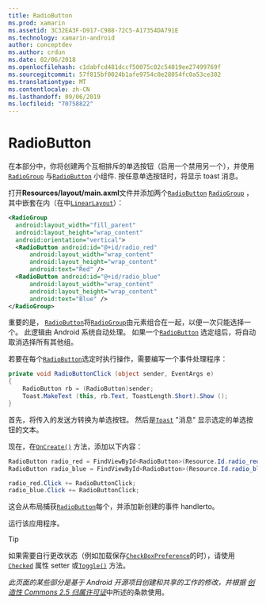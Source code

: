 ```yaml
---
title: RadioButton
ms.prod: xamarin
ms.assetid: 3C32EA3F-D917-C988-72C5-A17354DA791E
ms.technology: xamarin-android
author: conceptdev
ms.author: crdun
ms.date: 02/06/2018
ms.openlocfilehash: c1dabfcd481dccf50075c02c54019ee27499769f
ms.sourcegitcommit: 57f815bf0024b1afe9754c0e28054fc0a53ce302
ms.translationtype: MT
ms.contentlocale: zh-CN
ms.lasthandoff: 09/06/2019
ms.locfileid: "70758822"
---
```

# <a name="radiobutton"></a>RadioButton

在本部分中，你将创建两个互相排斥的单选按钮（启用一个禁用另一个），并使用[`RadioGroup`](xref:Android.Widget.RadioGroup)
与[`RadioButton`](xref:Android.Widget.RadioButton)
小组件. 按任意单选按钮时，将显示 toast 消息。

打开**Resources/layout/main.axml**文件并添加两个[`RadioButton`](xref:Android.Widget.RadioButton) [`RadioGroup`](xref:Android.Widget.RadioGroup) ，其中嵌套在内（在中[`LinearLayout`](xref:Android.Widget.LinearLayout)）：

```xml
<RadioGroup
  android:layout_width="fill_parent"
  android:layout_height="wrap_content"
  android:orientation="vertical">
  <RadioButton android:id="@+id/radio_red"
      android:layout_width="wrap_content"
      android:layout_height="wrap_content"
      android:text="Red" />
  <RadioButton android:id="@+id/radio_blue"
      android:layout_width="wrap_content"
      android:layout_height="wrap_content"
      android:text="Blue" />
</RadioGroup>
```

重要的是， [`RadioButton`](xref:Android.Widget.RadioButton)将[`RadioGroup`](xref:Android.Widget.RadioGroup)由元素组合在一起，以便一次只能选择一个。 此逻辑由 Android 系统自动处理。 如果一个[`RadioButton`](xref:Android.Widget.RadioButton)
选定组后，将自动取消选择所有其他组。

若要在每个[`RadioButton`](xref:Android.Widget.RadioButton)选定时执行操作，需要编写一个事件处理程序：

```csharp
private void RadioButtonClick (object sender, EventArgs e)
{
    RadioButton rb = (RadioButton)sender;
    Toast.MakeText (this, rb.Text, ToastLength.Short).Show ();
}
```

首先，将传入的发送方转换为单选按钮。
然后是[`Toast`](xref:Android.Widget.Toast)
"消息" 显示选定的单选按钮的文本。

现在，在[`OnCreate()`](xref:Android.App.Activity.OnCreate*)
方法，添加以下内容：

```csharp
RadioButton radio_red = FindViewById<RadioButton>(Resource.Id.radio_red);
RadioButton radio_blue = FindViewById<RadioButton>(Resource.Id.radio_blue);

radio_red.Click += RadioButtonClick;
radio_blue.Click += RadioButtonClick;
```

这会从布局捕获[`RadioButton`](xref:Android.Widget.RadioButton)每个，并添加新创建的事件 handlerto。

运行该应用程序。

> [!TIP]
> 如果需要自行更改状态（例如加载保存[`CheckBoxPreference`](xref:Android.Preferences.CheckBoxPreference)的时），请使用[`Checked`](xref:Android.Widget.CompoundButton.Checked)
> 属性 setter 或[`Toggle()`](xref:Android.Widget.CompoundButton.Toggle)
> 方法。

*此页面的某些部分是基于 Android 开源项目创建和共享的工作的修改，并根据*
[*创造性 Commons 2.5 归属许可证*](http://creativecommons.org/licenses/by/2.5/)中所述的条款使用。 
